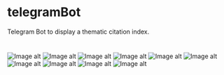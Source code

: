 # telegramBot
Telegram Bot to display a thematic citation index.
#
![Image alt](https://github.com/anton2030t/telegramBot/raw/master/1.png)
![Image alt](https://github.com/anton2030t/telegramBot/raw/master/2.png)
![Image alt](https://github.com/anton2030t/telegramBot/raw/master/3.png)
![Image alt](https://github.com/anton2030t/telegramBot/raw/master/4.png)
![Image alt](https://github.com/anton2030t/telegramBot/raw/master/5.png)
![Image alt](https://github.com/anton2030t/telegramBot/raw/master/01.png)
![Image alt](https://github.com/anton2030t/telegramBot/raw/master/02.png)
![Image alt](https://github.com/anton2030t/telegramBot/raw/master/03.png)
![Image alt](https://github.com/anton2030t/telegramBot/raw/master/04.png)
![Image alt](https://github.com/anton2030t/telegramBot/raw/master/05.png)

